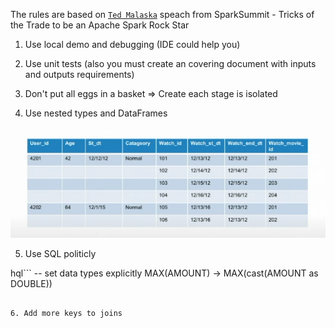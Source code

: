The rules are based on [`Ted Malaska`](https://github.com/TedBear42) speach from SparkSummit - Tricks of the Trade to be an Apache Spark Rock Star

1. Use local demo and debugging (IDE could help you)

2. Use unit tests (also you must create an covering document with inputs and outputs requirements)

3. Don't put all eggs in a basket => Create each stage is isolated

4. Use nested types and DataFrames

![](img/nested_exp.png)

5. Use SQL politicly 

hql```
-- set data types explicitly
MAX(AMOUNT) -> MAX(cast(AMOUNT as DOUBLE))
```

6. Add more keys to joins 
